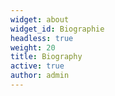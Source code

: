 ```yaml
---
widget: about
widget_id: Biographie
headless: true
weight: 20
title: Biography
active: true
author: admin
---
```

 <style>
   footer p:nth-child(2) {
    font-size: 0.75rem;
    text-align: center;
    display: none;
}
 </style>
